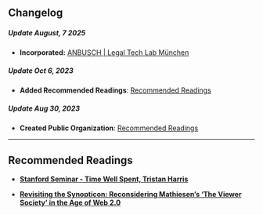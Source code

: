 ## Changelog


##### Update August, 7 2025
- **Incorporated:** <a href="https://www.anbusch.de"> ANBUSCH | Legal Tech Lab München </a>

##### Update Oct 6, 2023
- **Added Recommended Readings**: [Recommended Readings](#recommended-readings)
##### Update Aug 30, 2023
- **Created Public Organization**: [Recommended Readings](#recommended-readings)

---

## Recommended Readings

- **[Stanford Seminar - Time Well Spent, Tristan Harris](https://www.youtube.com/watch?v=anEykhlBd-Q&t=828s)**
  
- **[Revisiting the Synopticon: Reconsidering Mathiesen’s ‘The Viewer Society’ in the Age of Web 2.0](https://www.researchgate.net/profile/Aaron-Doyle/publication/258192069_Revisiting_the_synopticon_Reconsidering_Mathiesen%27s_%27The_Viewer_Society%27_in_the_age_of_Web_20/links/606b2a5692851c91b1a6acee/Revisiting-the-synopticon-Reconsidering-Mathiesens-The-Viewer-Society-in-the-age-of-Web-20.pdf?origin=publication_detail&_tp=eyJjb250ZXh0Ijp7ImZpcnN0UGFnZSI6InB1YmxpY2F0aW9uIiwicGFnZSI6InB1YmxpY2F0aW9uRG93bmxvYWQiLCJwcmV2aW91c1BhZ2UiOiJwdWJsaWNhdGlvbiJ9fQ&__cf_chl_tk=ielNY1xvZmuur9a4i.MMvGJ.BzlmoacCR_hU0FQUD6k-1734918320-1.0.1.1-Aa9LlB.MJTm5z6SB7ldugioBkRi6PLG3R.cnuLryQ.E)**
